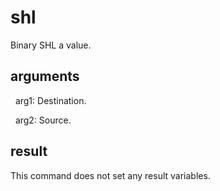 
# shl

Binary SHL a value.

## arguments 

  arg1: Destination.
  arg2: Source.

## result
This command does not set any result variables.
